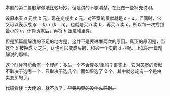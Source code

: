 本题的第二篇题解做法比较巧妙，但是讲的不够清楚。在此做一些补充说明。

设原本买 $a$ 元卖 $b$ 元，现在变成卖 $c$ 元。对答案的贡献就是 $c-a$。但同时，它又可以表示成 $(c-b)+(b-a)$，也就是买 $a$ 卖 $b$，再买 $b$ 卖 $c$。所以每一次找到最小的 $a$，计算贡献后，再将 $b$ 压进堆里算。

但是那篇题解讲的不足的地方是，这并不是要进堆两次的原因。真正的原因是，当这个 $b$ 被换成 $c$ 之后，$b$ 也可以变成买的，和另一个卖的 $d$ 匹配。正如第一篇题解说的那样。

这个时候可能会有一个疑问：多进一个不会算多/重吗？事实上，它对答案的贡献不取决于选哪一个，只取决于选几个。而如果选了 $2$ 个，其中就必定有一个是由卖变买的了。

代码看楼上大佬的，就不放了。~~毕竟和贺的没什么区别。~~